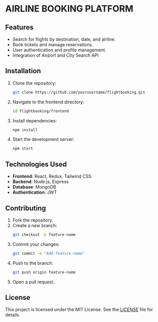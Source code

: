 # AIRLINE BOOKING PLATFORM

## Features

- Search for flights by destination, date, and airline.
- Book tickets and manage reservations.
- User authentication and profile management.
- Integration of Airport and City Search API 

## Installation

1. Clone the repository:
    ```bash
    git clone https://github.com/yourusername/flightbooking.git
    ```
2. Navigate to the frontend directory:
    ```bash
    cd flightbooking/frontend
    ```
3. Install dependencies:
    ```bash
    npm install
    ```
4. Start the development server:
    ```bash
    npm start
    ```

## Technologies Used

- **Frontend**: React, Redux, Tailwind CSS
- **Backend**: Node.js, Express
- **Database**: MongoDB
- **Authentication**: JWT

## Contributing

1. Fork the repository.
2. Create a new branch:
    ```bash
    git checkout -b feature-name
    ```
3. Commit your changes:
    ```bash
    git commit -m "Add feature-name"
    ```
4. Push to the branch:
    ```bash
    git push origin feature-name
    ```
5. Open a pull request.

## License

This project is licensed under the MIT License. See the [LICENSE](LICENSE) file for details.